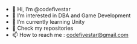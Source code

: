 - 👋 Hi, I’m @codefivestar
- 👀 I’m interested in DBA and Game Development
- 🌱 I’m currently learning Unity
- 💞️ Check my repositories
- 📫 How to reach me : codefivestar@gmail.com

<!---
codefivestar/codefivestar is a ✨ special ✨ repository because its `README.md` (this file) appears on your GitHub profile.
You can click the Preview link to take a look at your changes.
--->
